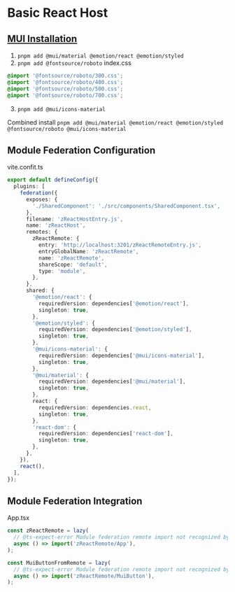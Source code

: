 # Basic React Host

## [MUI Installation](https://mui.com/material-ui/getting-started/installation/)

1. `pnpm add @mui/material @emotion/react @emotion/styled`
2. `pnpm add @fontsource/roboto`
index.css
```css
@import '@fontsource/roboto/300.css';
@import '@fontsource/roboto/400.css';
@import '@fontsource/roboto/500.css';
@import '@fontsource/roboto/700.css';
```
3. `pnpm add @mui/icons-material`

Combined install
`pnpm add @mui/material @emotion/react @emotion/styled @fontsource/roboto @mui/icons-material`

## Module Federation Configuration
vite.confit.ts
```typescript
export default defineConfig({
  plugins: [
    federation({
      exposes: {
        './SharedComponent': './src/components/SharedComponent.tsx',
      },
      filename: 'zReactHostEntry.js',
      name: 'zReactHost',
      remotes: {
        zReactRemote: {
          entry: 'http://localhost:3201/zReactRemoteEntry.js',
          entryGlobalName: 'zReactRemote',
          name: 'zReactRemote',
          shareScope: 'default',
          type: 'module',
        },
      },
      shared: {
        '@emotion/react': {
          requiredVersion: dependencies['@emotion/react'],
          singleton: true,
        },
        '@emotion/styled': {
          requiredVersion: dependencies['@emotion/styled'],
          singleton: true,
        },
        '@mui/icons-material': {
          requiredVersion: dependencies['@mui/icons-material'],
          singleton: true,
        },
        '@mui/material': {
          requiredVersion: dependencies['@mui/material'],
          singleton: true,
        },
        react: {
          requiredVersion: dependencies.react,
          singleton: true,
        },
        'react-dom': {
          requiredVersion: dependencies['react-dom'],
          singleton: true,
        },
      },
    }),
    react(),
  ],
});
```

## Module Federation Integration
App.tsx
```typescript
const zReactRemote = lazy(
  // @ts-expect-error Module federation remote import not recognized by TypeScript
  async () => import('zReactRemote/App'),
);

const MuiButtonFromRemote = lazy(
  // @ts-expect-error Module federation remote import not recognized by TypeScript
  async () => import('zReactRemote/MuiButton'),
);
```
